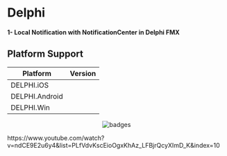 # Delphi

#### 1- Local Notification with NotificationCenter in Delphi FMX
## Platform Support

|Platform|Version|
| ------------------- | :------------------: |
|DELPHI.iOS|
|DELPHI.Android|
|DELPHI.Win|



<p align="center">
  <img src="https://i.imgur.com/zDLkHKf.png" alt="badges" style="margin:auto">
</p>


<p>
  https://www.youtube.com/watch?v=ndCE9E2u6y4&list=PLfVdvKscEioOgxKhAz_LFBjrQcyXImD_K&index=10
</p>
